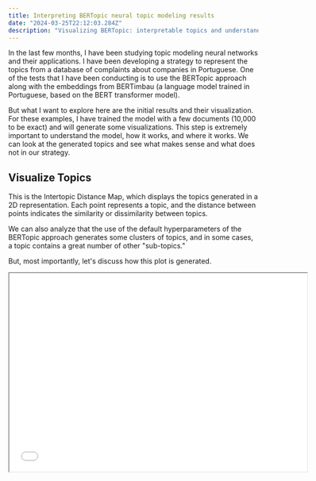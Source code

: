 ```yaml
---
title: Interpreting BERTopic neural topic modeling results
date: "2024-03-25T22:12:03.284Z"
description: "Visualizing BERTopic: interpretable topics and understanding their representation, how it works and where it works."
---
```


In the last few months, I have been studying topic modeling neural networks and their applications. I have been developing a strategy to represent the topics from a database of complaints about companies in Portuguese. One of the tests that I have been conducting is to use the BERTopic approach along with the embeddings from BERTimbau (a language model trained in Portuguese, based on the BERT transformer model).

But what I want to explore here are the initial results and their visualization. For these examples, I have trained the model with a few documents (10,000 to be exact) and will generate some visualizations. This step is extremely important to understand the model, how it works, and where it works. We can look at the generated topics and see what makes sense and what does not in our strategy.

## Visualize Topics

This is the Intertopic Distance Map, which displays the topics generated in a 2D representation. Each point represents a topic, and the distance between points indicates the similarity or dissimilarity between topics.

We can also analyze that the use of the default hyperparameters of the BERTopic approach generates some clusters of topics, and in some cases, a topic contains a great number of other "sub-topics."

But, most importantly, let's discuss how this plot is generated.

<iframe src="/distance_map.html" width="600" height="400"></iframe>
